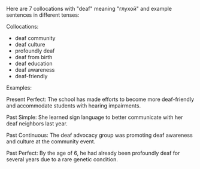 Here are 7 collocations with "deaf" meaning "глухой" and example sentences in different tenses:

Collocations:
- deaf community
- deaf culture
- profoundly deaf
- deaf from birth
- deaf education
- deaf awareness
- deaf-friendly

Examples:

Present Perfect: The school has made efforts to become more deaf-friendly and accommodate students with hearing impairments.

Past Simple: She learned sign language to better communicate with her deaf neighbors last year.

Past Continuous: The deaf advocacy group was promoting deaf awareness and culture at the community event.

Past Perfect: By the age of 6, he had already been profoundly deaf for several years due to a rare genetic condition.